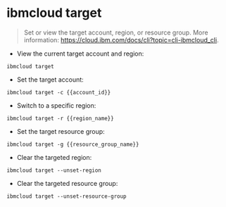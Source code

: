 # ibmcloud target

> Set or view the target account, region, or resource group.
> More information: <https://cloud.ibm.com/docs/cli?topic=cli-ibmcloud_cli>.

- View the current target account and region:

`ibmcloud target`

- Set the target account:

`ibmcloud target -c {{account_id}}`

- Switch to a specific region:

`ibmcloud target -r {{region_name}}`

- Set the target resource group:

`ibmcloud target -g {{resource_group_name}}`

- Clear the targeted region:

`ibmcloud target --unset-region`

- Clear the targeted resource group:

`ibmcloud target --unset-resource-group`
